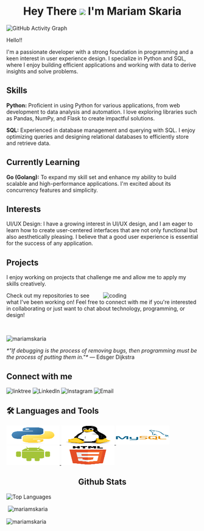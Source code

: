 <h1 align="center">Hey There <img src="https://media.giphy.com/media/hvRJCLFzcasrR4ia7z/giphy.gif" width="25px"> I'm Mariam Skaria </h1>
<img src="https://github-readme-activity-graph.vercel.app/graph?username=MariamSkaria&theme=github-compact&height=300" alt="GitHub Activity Graph">
<p>Hello!!<p/>
 <p>I'm a passionate developer with a strong foundation in programming and a keen interest in user experience design. I specialize in Python and SQL, where I enjoy building efficient applications and working with data to derive insights and solve problems. </p>
<h2><b>Skills</b></h2>
<p><b>Python:</b> Proficient in using Python for various applications, from web development to data analysis and automation. I love exploring libraries such as Pandas, NumPy, and Flask to create impactful solutions. </p>
<p><b>SQL:</b> Experienced in database management and querying with SQL. I enjoy optimizing queries and designing relational databases to efficiently store and retrieve data. </p>

<h2><b>Currently Learning</b></h2>
<p><b>Go (Golang):</b> To expand my skill set and enhance my ability to build scalable and high-performance applications. I'm excited about its concurrency features and simplicity. </p>

<h2><b>Interests</b></h2>
<p>UI/UX Design: I have a growing interest in UI/UX design, and I am eager to learn how to create user-centered interfaces that are not only functional but also aesthetically pleasing. I believe that a good user experience is essential for the success of any application.</p> 

<h2><b>Projects</b></h2>
<p>I enjoy working on projects that challenge me and allow me to apply my skills creatively.</p>
<img align="right" alt="coding" width="250" src="https://media4.giphy.com/media/v1.Y2lkPTc5MGI3NjExb2I5ODB0eHFmdTh2Y3JjYXEyZmp0a3JtbTl6YjhoMmc1bjE1ajNkMCZlcD12MV9pbnRlcm5hbF9naWZfYnlfaWQmY3Q9Zw/2IudUHdI075HL02Pkk/giphy.gif">
<p>Check out my repositories to see what I've been working on! Feel free to connect with me if you're interested in collaborating or just want to chat about technology, programming, or design!</p>
<br />


<p align="left"> <img src="https://komarev.com/ghpvc/?username=mariamskaria&label=Profile%20views&color=0e75b6&style=flat" alt="mariamskaria" /> </p>
<p><em>*"If debugging is the process of removing bugs, then programming must be the process of putting them in."*</em> — Edsger Dijkstra </p>

<h2><b>Connect with me</b></h2>
<div align="left">
 <a href="https://linktr.ee/mariamse336" style="text-decoration: none;"><img width="46" height="46" src="https://img.icons8.com/pulsar-gradient/48/linktree.png" alt="linktree"/></a>
 <a href="https://www.linkedin.com/in/mariam-skaria/" style="text-decoration: none;">
  <img src="https://img.icons8.com/fluency/48/000000/linkedin.png" alt="LinkedIn" width="48" height="48"/></a> <a href="https://www.instagram.com/mariam_se33" style="text-decoration: none;"><img src="https://img.icons8.com/fluency/48/000000/instagram-new.png" alt="Instagram" width="60" height="60"/></a> <a href="https://mail.google.com/mail/?view=cm&fs=1&to=mariamse336@gmail.com" style="text-decoration: none;"><img src="https://img.icons8.com/fluency/48/000000/gmail.png" alt="Email" width="60" height="60"/></a>
 
</div>

<h2><b>🛠️ Languages and Tools</b></h2>
<p align="left"> <a href="https://www.python.org" target="_blank" rel="noreferrer"><img src="https://raw.githubusercontent.com/devicons/devicon/master/icons/python/python-original.svg" alt="python" width="140" height="50"/> </a> <a href="https://www.linux.org/" target="_blank" rel="noreferrer"> <img src="https://raw.githubusercontent.com/devicons/devicon/master/icons/linux/linux-original.svg" alt="linux" width="140" height="50"/> </a> <a href="https://www.mysql.com/" target="_blank" rel="noreferrer"> <img src="https://raw.githubusercontent.com/devicons/devicon/master/icons/mysql/mysql-original-wordmark.svg" alt="mysql" width="140" height="50"/> </a> <a href="https://developer.android.com" target="_blank" rel="noreferrer"> <img src="https://raw.githubusercontent.com/devicons/devicon/master/icons/android/android-original-wordmark.svg" alt="android" width="140" height="50"/> </a><a href="https://www.w3.org/html/" target="_blank" rel="noreferrer"> <img src="https://raw.githubusercontent.com/devicons/devicon/master/icons/html5/html5-original-wordmark.svg" alt="html5" width="140" height="50"/> </a> </p>
<h2 align="center"><b>Github Stats</b></h2>
<img src="https://github-readme-stats-alpha-snowy-32.vercel.app/api/top-langs/?username=MariamSkaria&theme=transparent&include_all_commits=true&count_private=true&layout=compact&langs_count=10&hide_border=true" alt="Top Languages">
<p>&nbsp;<img align="center" src="https://github-readme-stats.vercel.app/api?username=MariamSkaria&show_icons=true&locale=en&theme=transparent&hide_border=true" alt="mariamskaria" /></p>

<p><img align="center" src="https://github-readme-streak-stats.herokuapp.com/?user=MariamSkaria&show_icons=true&locale=en&theme=transparent" alt="mariamskaria" /></p>
